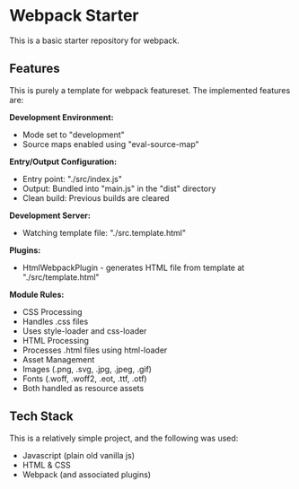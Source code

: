 # Webpack Starter

This is a basic starter repository for webpack. 

## Features

This is purely a template for webpack featureset. The implemented features are:

**Development Environment:**

- Mode set to "development"
- Source maps enabled using "eval-source-map"

**Entry/Output Configuration:**

- Entry point: "./src/index.js"
- Output: Bundled into "main.js" in the "dist" directory
- Clean build: Previous builds are cleared

**Development Server:**

- Watching template file: "./src.template.html"

**Plugins:**

- HtmlWebpackPlugin - generates HTML file from template at "./src/template.html"

**Module Rules:**

- CSS Processing
- Handles .css files
- Uses style-loader and css-loader
- HTML Processing
- Processes .html files using html-loader
- Asset Management
- Images (.png, .svg, .jpg, .jpeg, .gif)
- Fonts (.woff, .woff2, .eot, .ttf, .otf)
- Both handled as resource assets

## Tech Stack

This is a relatively simple project, and the following was used:

- Javascript (plain old vanilla js)
- HTML & CSS
- Webpack (and associated plugins)